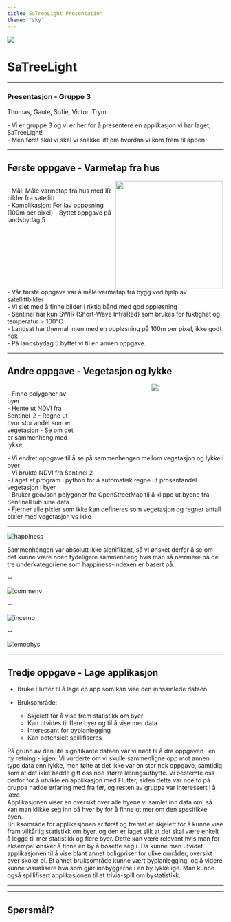 ```yaml
---
title: SaTreeLight Presentation
theme: "sky"
---
```


<img class="r-stretch" src="images/satreelight_logo.png">

# SaTreeLight

----------

### Presentasjon - Gruppe 3

Thomas, Gaute, Sofie, Victor, Trym

<section>
  <aside class="notes">
    - Vi er gruppe 3 og vi er her for å presentere en applikasjon vi har laget; SaTreeLight!
    <br>
    - Men først skal vi skal vi snakke litt om hvordan vi kom frem til appen.  
    </aside>
</section>

---

## Første oppgave - Varmetap fra hus

<style>
    .container{
        display: flex;
    }
    .col{
        flex: 1;
    }
</style>

<div class="container">

<div class="col">
    <p data-markdown>
        - Mål: Måle varmetap fra hus med IR bilder fra satellitt
        <br>
        - Komplikasjon: For lav oppøsning (100m per pixel)
        - Byttet oppgave på landsbydag 5
    </p>
</div>
<div class="col">
<img class="r-stretch" src="images/ir_image.png", width="250">
</div>

</div>

<section>
  <aside class="notes">
        - Vår første oppgave var å måle varmetap fra bygg ved hjelp av satellittbilder
        <br>
        - Vi slet med å finne bilder i riktig bånd med god oppløsning
        <br>
        - Sentinel har kun SWIR (Short-Wave InfraRed) som brukes for fuktighet og temperatur > 100°C
        <br>
        - Landsat har thermal, men med en oppløsning på 100m per pixel, ikke godt nok
        <br>
        - På landsbydag 5 byttet vi til en annen oppgave.
    </aside>
</section>

---

## Andre oppgave - Vegetasjon og lykke

<div class="container">

<div class="col">
    <p data-markdown>
    - Finne polygoner av byer
    <br>
    - Hente ut NDVI fra Sentinel-2 
    - Regne ut hvor stor andel som er vegetasjon
    - Se om det er sammenheng med lykke
    </p>
</div>
<div class="col">
</div>
<div class="col">
    <img class="r-stretch" src="images/ndvi.png">
</div>

</div>

<section>
    <aside class="notes">
        - Vi endret oppgave til å se på sammenhengen mellom vegetasjon og lykke i byer
        <br>
        - Vi brukte NDVI fra Sentinel 2
        <br>
        - Laget et program i python for å automatisk regne ut prosentandel vegetasjon i byer
        <br>
        - Bruker geoJson polygoner fra OpenStreetMap til å klippe ut byene fra SentinelHub sine data.
        <br>
        - Fjerner alle pixler som ikke kan defineres som vegetasjon og regner antall pixler med vegetasjon vs ikke
    </aside>
</section>

---

[#]: Plots

![happiness](images/Happiness.png)

<section>
    <aside class="notes">
        Sammenhengen var absolutt ikke signifikant, så vi ønsket derfor å se om det kunne være noen tydeligere sammenheng hvis man så nærmere på de tre underkategoriene som happiness-indexen er basert på.
    </aside>
</section>

--

![commenv](images/CommEnv.png)

--

![incemp](images/IncEmp.png)

--

![emophys](images/EmoPhys.png)

---

## Tredje oppgave - Lage applikasjon

-   Bruke Flutter til å lage en app som kan vise den innsamlede dataen

-   Bruksområde:
    -   Skjelett for å vise frem statistikk om byer
    -   Kan utvides til flere byer og til å vise mer data
    -   Interessant for byplanlegging
    -   Kan potensielt spillifiseres

<section>
    <aside class="notes">
        På grunn av den lite signifikante dataen var vi nødt til å dra oppgaven i en ny retning - igjen. Vi vurderte om vi skulle sammenligne opp mot annen type data enn lykke, men følte at det ikke var en stor nok oppgave, samtidig som at det ikke hadde gitt oss noe større læringsutbytte. Vi bestemte oss derfor for å utvikle en applikasjon med Flutter, siden dette var noe to på gruppa hadde erfaring med fra før, og resten av gruppa var interessert i å lære.
        <br>
        Applikasjonen viser en oversikt over alle byene vi samlet inn data om, så kan man klikke seg inn på hver by for å finne ut mer om den spesifikke byen. 
        <br>
        Bruksområde for applikasjonen er først og fremst et skjelett for å kunne vise fram vilkårlig statistikk om byer, og den er laget slik at det skal være enkelt å legge til mer statistikk og flere byer. Dette kan være relevant hvis man for eksempel ønsker å finne en by å bosette seg i. Da kunne man utvidet applikasjonen til å vise blant annet boligpriser for ulike områder, oversikt over skoler ol. Et annet bruksområde kunne vært byplanlegging, og å videre kunne visualisere hva som gjør innbyggerne i en by lykkelige. Man kunne også spillifisert applikasjonen til et trivia-spill om bystatistikk. 
    </aside>
</section>

---

[#]: Application

<section data-background-iframe="https://satreelight.github.io/"
          data-background-interactive>
</section>

---

## Spørsmål?
